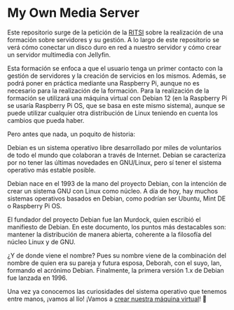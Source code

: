 # My Own Media Server

Este repositorio surge de la petición de la [RITSI](https://ritsi.org/) sobre la realización de una formación sobre servidores y su gestión. A lo largo de este repositorio se verá cómo conectar un disco duro en red a nuestro servidor y cómo crear un servidor multimedia con Jellyfin.

Esta formación se enfoca a que el usuario tenga un primer contacto con la gestión de servidores y la creación de servicios en los mismos. Además, se podrá poner en práctica mediante una Raspberry Pi, aunque no es necesario para la realización de la formación. Para la realización de la formación se utilizará una máquina virtual con Debian 12 (en la Raspberry Pi se usaría Raspberry Pi OS, que se basa en este mismo sistema), aunque se puede utilizar cualquier otra distribución de Linux teniendo en cuenta los cambios que pueda haber.

Pero antes que nada, un poquito de historia:

Debian es un sistema operativo libre desarrollado por miles de voluntarios de todo el mundo que colaboran a través de Internet. Debian se caracteriza por no tener las últimas novedades en GNU/Linux, pero sí tener el sistema operativo más estable posible.

Debian nace en el 1993 de la mano del proyecto Debian, con la intención de crear un sistema GNU con Linux como núcleo. A día de hoy, hay muchos sistemas operativos basados en Debian, como podrían ser Ubuntu, Mint DE o Raspberry Pi OS.

El fundador del proyecto Debian fue Ian Murdock, quien escribió el manifiesto de Debian. En este documento, los puntos más destacables son: mantener la distribución de manera abierta, coherente a la filosofía del núcleo Linux y de GNU.

¿Y de donde viene el nombre? Pues su nombre viene de la combinación del nombre de quien era su pareja y futura esposa, Deborah, con el suyo, Ian, formando el acrónimo Debian.
Finalmente, la primera versión 1.x de Debian fue lanzada en 1996.

Una vez ya conocemos las curiosidades del sistema operativo que tenemos entre manos, ¡vamos al lío! ¡Vamos a [crear nuestra máquina virtual](creando_la_vm.md)! 🚀
